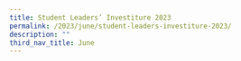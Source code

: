 ```yaml
---
title: Student Leaders’ Investiture 2023
permalink: /2023/june/student-leaders-investiture-2023/
description: ""
third_nav_title: June
---
```

